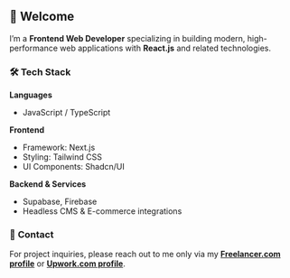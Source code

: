 ## 👋 Welcome

I’m a **Frontend Web Developer** specializing in building modern, high-performance web applications with **React.js** and related technologies.

### 🛠 Tech Stack

**Languages**  
- JavaScript / TypeScript  

**Frontend**  
- Framework: Next.js  
- Styling: Tailwind CSS  
- UI Components: Shadcn/UI  

**Backend & Services**  
- Supabase, Firebase  
- Headless CMS & E-commerce integrations  

### 📌 **Contact**  
For project inquiries, please reach out to me only via my **[Freelancer.com profile](https://www.freelancer.com/u/frameworkte)** or **[Upwork.com profile](https://www.upwork.com/freelancers/chauhanjaved)**.
